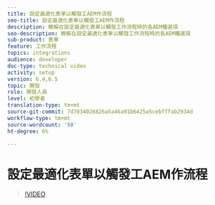 ```yaml
---
title: 設定最適化表單以觸發工AEM作流程
seo-title: 設定最適化表單以觸發工AEM作流程
description: 瞭解在設定最適化表單以觸發工作流程時的各AEM種選項
seo-description: 瞭解在設定最適化表單以觸發工作流程時的各AEM種選項
sub-product: 表單
feature: 工作流程
topics: integrations
audience: developer
doc-type: technical video
activity: setup
version: 6.4,6.5
topic: 開發
role: 開發人員
level: 初學者
translation-type: tm+mt
source-git-commit: 7d7034026826a5a46a91b6425a5cebfffab2934d
workflow-type: tm+mt
source-wordcount: '50'
ht-degree: 6%

---
```



# 設定最適化表單以觸發工AEM作流程


>[!VIDEO](https://video.tv.adobe.com/v/28316?quality=9&learn=on)

